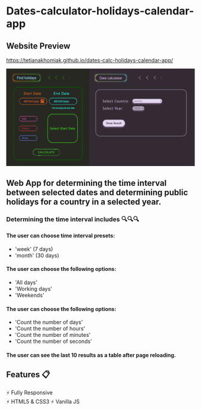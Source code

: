 # Dates-calculator-holidays-calendar-app
## Website Preview

https://tetianakhomiak.github.io/dates-calc-holidays-calendar-app/

![GitHub Logo](https://github.com/TetianaKhomiak/dates-calc-holidays-calendar-app/blob/main/website-preview.jpg?raw=true)


## Web App for determining the time interval between selected dates and determining public holidays for a country in a selected year. 

### Determining the time interval includes 🔍🔍🔍

#### The user can choose time interval presets:
* 'week' (7 days)
* 'month' (30 days)

#### The user can choose the following options:
* 'All days'
* 'Working days'
* 'Weekends'

#### The user can choose the following options:
* 'Count the number of days'
* 'Count the number of hours'
* 'Count the number of minutes'
* 'Count the number of seconds'

#### The user can see the last 10 results as a table after page reloading.

## Features 📋
⚡️ Fully Responsive                                                            
⚡️ HTML5 & CSS3 
⚡️ Vanilla JS 

